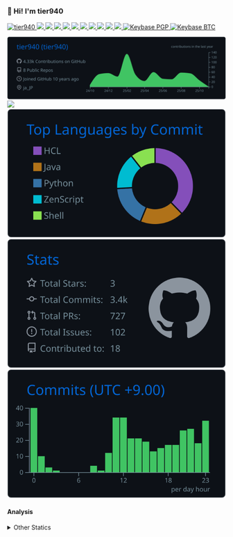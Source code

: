 ### 👋 Hi! I'm tier940

<p align="left"> 
  <a href="https://github.com/tier940/tier940/">
    <img src="https://komarev.com/ghpvc/?username=tier940" alt="tier940" />
  </a>
  <a href="http://twitter.com/tier940">
    <img height="20" src="https://img.shields.io/twitter/follow/tier940?label=Twitter&logo=twitter&style=flat" />
  </a>
  <a href="https://github.com/tier940">
    <img height="20" src="https://img.shields.io/github/followers/tier940?label=follow&logo=github&style=flat" />
  </a>
  <a href="https://www.reddit.com/user/tier940">
    <img height="20" src="https://img.shields.io/reddit/user-karma/combined/tier940?label=Reddit&logo=reddit&style=flat" />
  </a>
  <a href="https://stackoverflow.com/users/17317833/tier940">
    <img height="20" src="https://img.shields.io/stackexchange/stackoverflow/r/17317833?label=StackOverflow&logo=stack-overflow&style=flat" />
  </a>
  <a href="https://zenn.dev/tier940">
    <img height="20" src="https://zenn.badge.nikaera.com/s/tier940/likes" />
  </a>
  <a href="https://zenn.dev/tier940">
    <img height="20" src="https://zenn.badge.nikaera.com/s/tier940/followers" />
  </a>
  <a href="https://zenn.dev/tier940">
    <img height="20" src="https://zenn.badge.nikaera.com/s/tier940/articles" />
  </a>
  <a href="http://qiita.com/tier940">
    <img height="20" src="https://qiita-badge.apiapi.app/s/tier940/posts.svg" />
  </a>
  <a href="http://qiita.com/tier940">
    <img height="20" src="https://qiita-badge.apiapi.app/s/tier940/contributions.svg" />
  </a>
  <a href="https://github.com/tier940/tier940/">
    <img height="20" src="https://github.com/tier940/tier940/actions/workflows/main.yml/badge.svg" />
  </a>
  <a href="https://keybase.io/tier940">
    <img alt="Keybase PGP" src="https://img.shields.io/keybase/pgp/tier940">
  </a>
  <a href="https://keybase.io/tier940">
    <img alt="Keybase BTC" src="https://img.shields.io/keybase/btc/tier940">
  </a>
</p>

[![](https://raw.githubusercontent.com/tier940/tier940/main/profile-summary-card-output/github_dark/0-profile-details.svg)](https://github.com/vn7n24fzkq/github-profile-summary-cards)
[![](https://raw.githubusercontent.com/tier940/tier940/main/profile-summary-card-output/github_dark/1-repos-per-language.svg)](https://github.com/vn7n24fzkq/github-profile-summary-cards) [![](https://raw.githubusercontent.com/tier940/tier940/main/profile-summary-card-output/github_dark/2-most-commit-language.svg)](https://github.com/vn7n24fzkq/github-profile-summary-cards)
[![](https://raw.githubusercontent.com/tier940/tier940/main/profile-summary-card-output/github_dark/3-stats.svg)](https://github.com/vn7n24fzkq/github-profile-summary-cards) [![](https://raw.githubusercontent.com/tier940/tier940/main/profile-summary-card-output/github_dark/4-productive-time.svg)](https://github.com/vn7n24fzkq/github-profile-summary-cards)


#### Analysis
<!-- <img height="150" src="https://github.com/tier940/tier940/blob/master/images/stat.svg" alt="Alternative Text"/> -->

<details>
  <summary>Other Statics</summary>
  <!--START_SECTION:waka-->
![Code Time](http://img.shields.io/badge/Code%20Time-2%2C973%20hrs%2048%20mins-blue)

**🐱 My GitHub Data** 

> 📦 20.7 kB Used in GitHub's Storage 
 > 
> 💼 Opted to Hire
 > 
> 📜 10 Public Repositories 
 > 
> 🔑 1 Private Repositories 
 > 
**I'm an Early 🐤** 

```text
🌞 Morning                1640 commits        ████░░░░░░░░░░░░░░░░░░░░░   15.45 % 
🌆 Daytime                3850 commits        █████████░░░░░░░░░░░░░░░░   36.27 % 
🌃 Evening                3967 commits        █████████░░░░░░░░░░░░░░░░   37.38 % 
🌙 Night                  1157 commits        ███░░░░░░░░░░░░░░░░░░░░░░   10.90 % 
```
📅 **I'm Most Productive on Saturday** 

```text
Monday                   1025 commits        ██░░░░░░░░░░░░░░░░░░░░░░░   09.66 % 
Tuesday                  1865 commits        ████░░░░░░░░░░░░░░░░░░░░░   17.57 % 
Wednesday                1206 commits        ███░░░░░░░░░░░░░░░░░░░░░░   11.36 % 
Thursday                 1229 commits        ███░░░░░░░░░░░░░░░░░░░░░░   11.58 % 
Friday                   1359 commits        ███░░░░░░░░░░░░░░░░░░░░░░   12.80 % 
Saturday                 2047 commits        █████░░░░░░░░░░░░░░░░░░░░   19.29 % 
Sunday                   1883 commits        ████░░░░░░░░░░░░░░░░░░░░░   17.74 % 
```


📊 **This Week I Spent My Time On** 

```text
🕑︎ Time Zone: Asia/Tokyo

💬 Programming Languages: 
Java                     10 hrs 52 mins      ████████████░░░░░░░░░░░░░   46.30 % 
Other                    2 hrs 15 mins       ██░░░░░░░░░░░░░░░░░░░░░░░   09.59 % 
PHP                      2 hrs 15 mins       ██░░░░░░░░░░░░░░░░░░░░░░░   09.59 % 
YAML                     2 hrs 13 mins       ██░░░░░░░░░░░░░░░░░░░░░░░   09.44 % 
Markdown                 2 hrs 7 mins        ██░░░░░░░░░░░░░░░░░░░░░░░   09.06 % 

🔥 Editors: 
VS Code                  12 hrs 2 mins       █████████████░░░░░░░░░░░░   51.27 % 
IntelliJ                 11 hrs 27 mins      ████████████░░░░░░░░░░░░░   48.73 % 

💻 Operating System: 
Windows                  17 hrs 41 mins      ███████████████████░░░░░░   75.30 % 
Linux                    5 hrs 48 mins       ██████░░░░░░░░░░░░░░░░░░░   24.70 % 
```

**I Mostly Code in Java** 

```text
Java                     12 repos            ███████████░░░░░░░░░░░░░░   44.44 % 
ZenScript                3 repos             ███░░░░░░░░░░░░░░░░░░░░░░   11.11 % 
HTML                     2 repos             ██░░░░░░░░░░░░░░░░░░░░░░░   07.41 % 
HCL                      2 repos             ██░░░░░░░░░░░░░░░░░░░░░░░   07.41 % 
Dockerfile               1 repo              █░░░░░░░░░░░░░░░░░░░░░░░░   03.70 % 
```



**Timeline**

![Lines of Code chart](https://raw.githubusercontent.com/tier940/tier940/main/assets/bar_graph.png)


 Last Updated on 17/12/2023 00:57:00 UTC
<!--END_SECTION:waka-->
</details>

